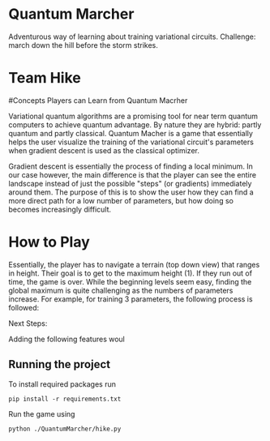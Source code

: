 # Quantum Marcher

Adventurous way of learning about training variational circuits.
Challenge: march down the hill before the storm strikes. 

# Team Hike

#Concepts Players can Learn from Quantum Macrher

Variational quantum algorithms are a promising tool for near term quantum computers to achieve quantum advantage. By nature they are hybrid: partly quantum and partly classical. Quantum Macher is a game that essentially helps the user visualize the training of the variational circuit's parameters when gradient descent is used as the classical optimizer. 

Gradient descent is essentially the process of finding a local minimum. In our case however, the main difference is that the player can see the entire landscape instead of just the possible "steps" (or gradients) immediately around them. The purpose of this is to show the user how they can find a more direct path for a low number of parameters, but how doing so becomes increasingly difficult.


# How to Play 


Essentially, the player has to navigate a terrain (top down view) that ranges in height. Their goal is to get to the maximum height (1). If they run out of time, the game is over. While the beginning levels seem easy, finding the global maximum is quite challenging as the numbers of parameters increase.
For example, for training 3 parameters, the following process is followed: 

Next Steps: 

Adding the following features woul



## Running the project

To install required packages run

`pip install -r requirements.txt`

Run the game using

`python ./QuantumMarcher/hike.py`

